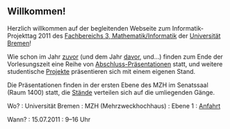 ## Willkommen!

Herzlich willkommen auf der begleitenden Webseite zum Informatik-Projekttag 2011
des [Fachbereichs 3, Mathematik/Informatik](http://www.informatik.uni-bremen.de)
der [Universität Bremen](http://www.uni-bremen.de)!

Wie schon im Jahr [zuvor](http://www.informatik.uni-bremen.de/projekttag/2010/)
(und dem Jahr [davor](http://www.informatik.uni-bremen.de/projekttag/2009/), und...)
finden zum Ende der Vorlesungszeit eine Reihe von [Abschluss-Präsentationen](ablauf.html)
statt, und weitere studentische [Projekte](projekte.html) präsentieren sich mit
einem eigenen Stand.

Die Präsentationen finden in der ersten Ebene des MZH im Senatssaal (Raum 1400)
statt, die [Stände](staende.html) verteilen sich auf die umliegenden Gänge.


Wo?
: Universität Bremen
: MZH (Mehrzweckhochhaus)
: Ebene 1
: [Anfahrt](anfahrt.html)

Wann?
: 15.07.2011
: 9–16 Uhr

